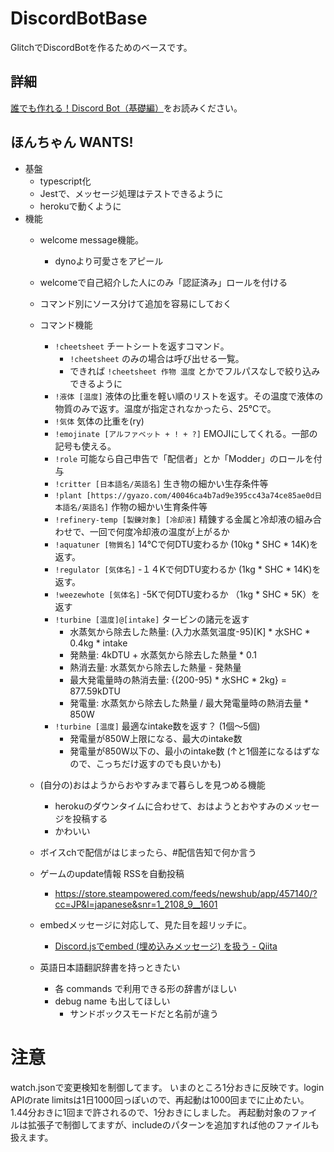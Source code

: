 # DiscordBotBase

GlitchでDiscordBotを作るためのベースです。

## 詳細

[誰でも作れる！Discord Bot（基礎編）](https://note.com/exteoi/n/nf1c37cb26c41)をお読みください。

## ほんちゃん WANTS!

- 基盤
  - typescript化
  - Jestで、メッセージ処理はテストできるように
  - herokuで動くように
- 機能
  - welcome message機能。
    - dynoより可愛さをアピール
  - welcomeで自己紹介した人にのみ「認証済み」ロールを付ける
  - コマンド別にソース分けて追加を容易にしておく
  - コマンド機能
    - `!cheetsheet` チートシートを返すコマンド。 
      - `!cheetsheet` のみの場合は呼び出せる一覧。 
      - できれば `!cheetsheet 作物 温度` とかでフルパスなしで絞り込みできるように
    - `!液体 [温度]` 液体の比重を軽い順のリストを返す。その温度で液体の物質のみで返す。温度が指定されなかったら、25℃で。
    - `!気体` 気体の比重を(ry)
    - `!emojinate [アルファベット + ! + ?]` EMOJIにしてくれる。一部の記号も使える。
    - `!role` 可能なら自己申告で「配信者」とか「Modder」のロールを付与
    - `!critter [日本語名/英語名]` 生き物の細かい生存条件等
    - `!plant [https://gyazo.com/40046ca4b7ad9e395cc43a74ce85ae0d日本語名/英語名]` 作物の細かい生育条件等
    - `!refinery-temp [製錬対象] [冷却液]` 精錬する金属と冷却液の組み合わせで、一回で何度冷却液の温度が上がるか
    - `!aquatuner [物質名]` 14℃で何DTU変わるか (10kg * SHC * 14K)を返す。
    - `!regulator [気体名]` -１４Kで何DTU変わるか (1kg * SHC * 14K)を返す。
    - `!weezewhote [気体名]` -5Kで何DTU変わるか （1kg * SHC * 5K）を返す
    - `!turbine [温度]@[intake]` タービンの諸元を返す
      - 水蒸気から除去した熱量: (入力水蒸気温度-95)[K] * 水SHC * 0.4kg * intake 
      - 発熱量: 4kDTU + 水蒸気から除去した熱量 * 0.1
      - 熱消去量: 水蒸気から除去した熱量 - 発熱量
      - 最大発電量時の熱消去量: {(200-95) * 水SHC * 2kg} = 877.59kDTU
      - 発電量: 水蒸気から除去した熱量 / 最大発電量時の熱消去量 * 850W
    - `!turbine [温度]` 最適なintake数を返す？ (1個～5個)
      - 発電量が850W上限になる、最大のintake数
      - 発電量が850W以下の、最小のintake数 (↑と1個差になるはずなので、こっちだけ返すのでも良いかも)

  - (自分の)おはようからおやすみまで暮らしを見つめる機能
    - herokuのダウンタイムに合わせて、おはようとおやすみのメッセージを投稿する
    - かわいい
  - ボイスchで配信がはじまったら、#配信告知で何か言う
  - ゲームのupdate情報 RSSを自動投稿
    - https://store.steampowered.com/feeds/newshub/app/457140/?cc=JP&l=japanese&snr=1_2108_9__1601
  - embedメッセージに対応して、見た目を超リッチに。
    - [Discord.jsでembed (埋め込みメッセージ) を扱う - Qiita](https://qiita.com/nedew/items/4e0c20c1a89e983a6992)
  - 英語日本語翻訳辞書を持っときたい
    - 各 commands で利用できる形の辞書がほしい
    - debug name も出してほしい
      - サンドボックスモードだと名前が違う
        

# 注意

watch.jsonで変更検知を制御してます。
いまのところ1分おきに反映です。login APIのrate limitsは1日1000回っぽいので、再起動は1000回までに止めたい。1.44分おきに1回まで許されるので、1分おきにしました。
再起動対象のファイルは拡張子で制御してますが、includeのパターンを追加すれば他のファイルも扱えます。
